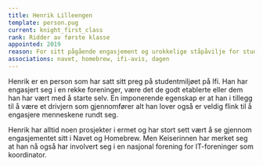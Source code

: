 ```yaml
---
title: Henrik Lilleengen
template: person.pug
current: knight_first_class
rank: Ridder av første klasse
appointed: 2019
reason: For sitt pågående engasjement og urokkelige ståpåvilje for studentmiljøet gjennom foreninger som Navet, Homebrew og Forente IT-foreninger tildeles tittelen Ridder av første klasse til Henrik Lilleengen.
associations: navet, homebrew, ifi-avis, dagen
---
```


Henrik er en person som har satt sitt preg på studentmiljøet på Ifi. Han har engasjert seg i en rekke foreninger, være det de godt etablerte eller dem han har vært med å starte selv. En imponerende egenskap er at han i tillegg til å være et drivjern som gjennomfører alt han lover også er veldig flink til å engasjere menneskene rundt seg.

Henrik har alltid noen prosjekter i ermet og har stort sett vært å se gjennom engasjementet sitt i Navet og Homebrew. Men Keiserinnen har merket seg at han nå også har involvert seg i en nasjonal forening for IT-foreninger som koordinator.
